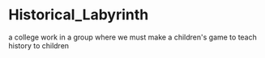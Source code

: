 # Historical_Labyrinth
a college work in a group where we must make a children's game to teach history to children
